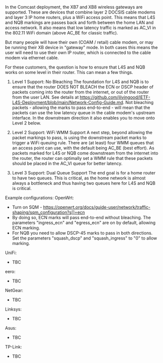 In the Comcast deployment, the XB7 and XB8 wireless gateways are supported. These are devices that combine layer 2 DOCSIS cable modems and layer 3 IP home 
routers, plus a WiFi access point. This means that L4S and NQB markings are passes back and forth between the home LAN and access network. It also means that low 
latency traffic is marked as AC_VI in the 802.11 WiFi domain (above AC_BE for classic traffic). 

But many people will have their own (COAM / retail) cable modem, or may be running their XB device in "gateway" mode. In both cases this means the user will need to 
use their own IP router, which is connected to the cable modem via ethernet cable. 

For these customers, the question is how to ensure that L4S and NQB works on some level in their router. This can mean a few things. 

1. Level 1 Support: No Bleaching
The foundation for L4S and NQB is to ensure that the router DOES NOT BLEACH the ECN or DSCP header of packets coming into the router from the internet, or out of
the router from the user LAN. See details at https://github.com/jlivingood/IETF-L4S-Deployment/blob/main/Network-Config-Guide.md. Not bleaching packets - allowing
the marks to pass end-to-end - will mean that the packets can use the low latency queue in the cable modem's upstream interface. In the downstream direction it also
enables you to move onto Level 2 below. 

2. Level 2 Support: WiFi WMM Support
A next step, beyond allowing the packet markings to pass, is using the downstream packet marks to trigger a WiFi queuing rule. There are (at least) four WMM
queues that an access point can use, with the default being AC_BE (best effort). As packets marked for L4S or NQB come downstream from the internet into the router,
the router can optimally set a WMM rule that these packets should be placed in the AC_VI queue for better latency. 

3. Level 3 Support: Dual Queue Support
The end goal is for a home router to have two queues. This is critical, as the home network is almost always a bottleneck and thus having two queues here for
L4S and NQB is critical.


Example configurations:
OpenWrt:
* Turn on SQM - https://openwrt.org/docs/guide-user/network/traffic-shaping/sqm_configuration?s[]=ecn
* By doing so, ECN marks will pass end-to-end without bleaching. The parameters "ingress_ecn" and "egress_ecn" are on by default, allowing ECN marking.
* For NQB you need to allow DSCP-45 marks to pass in both directions. Set the parameters "squash_dscp" and "squash_ingress" to "0" to allow marking.

UniFi:
* TBC

eero:
* TBC

NetGear:
* TBC

Linksys:
* TBC

Asus: 
* TBC

TP-Link:
* TBC




